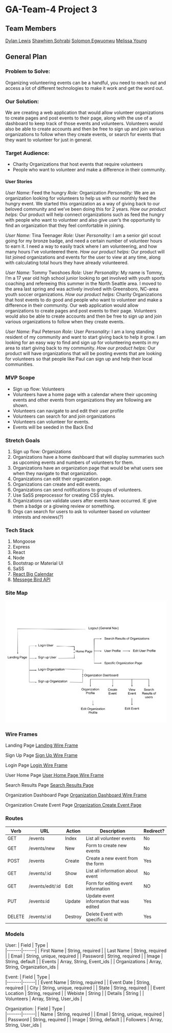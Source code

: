 # GA-Team-4 Project 3

## Team Members
[Dylan Lewis](https://github.com/dlew253)
[Shawhien Sohrabi](https://github.com/shawhien)
[Solomon Egwuonwu](https://github.com/segwuonwu)
[Melissa Young](https://github.com/melissay94)

## General Plan
### Problem to Solve: 
Organizing volunteering events can be a handful, you need to reach out and access a lot of different technologies to make it work and get the word out.

### Our Solution:
We are creating a web application that would allow volunteer organizations to create pages and post events to their page, along with the use of a dashboard to keep track of those events and volunteers. Volunteers would also be able to create accounts and then be free to sign up and join various organizations to follow when they create events, or search for events that they want to volunteer for just in general.


### Target Audience:
- Charity Organizations that host events that require volunteers
- People who want to volunteer and make a difference in their community.

#### User Stories
*User Name:* Feed the hungry
*Role:* Organization
*Personality:* We are an organization looking for volunteers to help us with our monthly feed the hungry event. We started this organization as a way of giving back to our beloved community and we’ve been doing this for 2 years.
*How our product helps:* Our product will help connect organizations such as feed the hungry with people who want to volunteer and also give user’s the opportunity to find an organization that they feel comfortable in joining.

*User Name:* Tina Teenager
*Role:* User
*Personality:* I am a senior girl scout going for my bronze badge, and need a certain number of volunteer hours to earn it. I need a way to easily track where I am volunteering, and how many hours I’ve volunteered there.
*How our product helps:* Our product will list joined organizations and events for the user to view at any time, along with calculating total hours they have already volunteered.

*User Name:* Tommy Twoshoes
*Role:* User
*Personality:* My name is Tommy, I’m a 17 year old high school junior looking to get involved with youth sports coaching and refereeing this summer in the North Seattle area. I moved to the area last spring and was actively involved with Greensboro, NC-area youth soccer organizations.
*How our product helps:* Charity Organizations that host events to do good and people who want to volunteer and make a difference in their community. Our web application would allow organizations to create pages and post events to their page. Volunteers would also be able to create accounts and then be free to sign up and join various organizations to follow when they create events.

*User Name:* Paul Peterson
*Role:* User
*Personality:*  I am a long standing resident of my community and want to start giving back to help it grow. I am looking for an easy way to find and sign up for volunteering events in my area to start giving back to my community.
*How our product helps:* Our product will have organizations that will be posting events that are looking for volunteers so that people like Paul can sign up and help their local communities.

### MVP Scope
- Sign up flow: Volunteers
- Volunteers have a home page with a calendar where their upcoming events and other events from organizations they are following are shown.
- Volunteers can navigate to and edit their user profile
- Volunteers can search for and join organizations
- Volunteers can volunteer for events.
- Events will be seeded in the Back End

### Stretch Goals
1. Sign up flow: Organizations
2. Organizations have a home dashboard that will display summaries such as upcoming events and numbers of volunteers for them.
3. Organizations have an organization page that would be what users see when they navigate to that organization.
4. Organizations can edit their organization page.
5. Organizations can create and edit events.
6. Organizations can send notifications to groups of volunteers.
7. Use SaSS preprocessor for creating CSS styles.
8. Organizations can validate users after events have occurred. IE give them a badge or a glowing review or something.
9. Orgs can search for users to ask to volunteer based on volunteer interests and reviews(?)

### Tech Stack
1. Mongoose
2. Express
3. React
4. Node
5. Bootstrap or Material UI
6. SaSS
7. [React Big Calendar](https://github.com/jquense/react-big-calendar)
8. [Messege Bird API](https://messagebird.com/en/)

### Site Map
![Site Map](/readme_images/project_site_map.png)

### Wire Frames
Landing Page
[Landing Wire Frame](/readme_images/landing_page.png)

Sign Up Page
[Sign Up Wire Frame](/readme_images/signup_page.png)

Login Page
[Login Wire Frame](/readme_images/login_page.png)

User Home Page
[User Home Page Wire Frame](/readme_images/user_home_page.png)

Search Results Page
[Search Results Page](/readme_images/search_results.png)

Organization Dashboard Page
[Organization Dashboard Wire Frame](/readme_images/organization_page.png)

Organization Create Event Page
[Organization Create Event Page](/readme_images/create_event_page.png)

### Routes
| Verb | URL | Action | Description | Redirect? |
|------|-----|--------|-------------|-----------|
| GET | /events | Index | List all volunteer events| No |
| GET | /events/new | New | Form to create new events | No |
| POST | /events | Create | Create a new event from the form | Yes |
| GET | /events/:id | Show | List all information about event | No |
| GET | /events/edit/:id | Edit | Form for editing event information | NO |
| PUT | /events:id | Update | Update event information that was edited | Yes |
| DELETE | /events/:id | Destroy | Delete Event with specific id | Yes |

 ### Models
 User:
 | Field | Type |                    
 |-------|------|
 | First Name | String, required |
 | Last Name | String, required |
 | Email | String, unique, required |
 | Password | String, required |
 | Image |  String, default |
 | Events | Array, String, Event_ids |
 | Organizations | Array, String, Organization_ids |

 Event:
 | Field | Type |                    
 |-------|------|
 | Event Name | String, required |
 | Event Date | String, required |
 | City | String, unique, required |
 | State | String, required |
 | Event Location |  String, required |
 | Webiste | String |
 | Details | String |
 | Volunteers | Array, String, User_ids |

 Organization:
 | Field | Type |                    
 |-------|------|
 | Name | String, required |
 | Email | String, unique, required |
 | Password | String, required |
 | Image |  String, default |
 | Followers | Array, String, User_ids |
